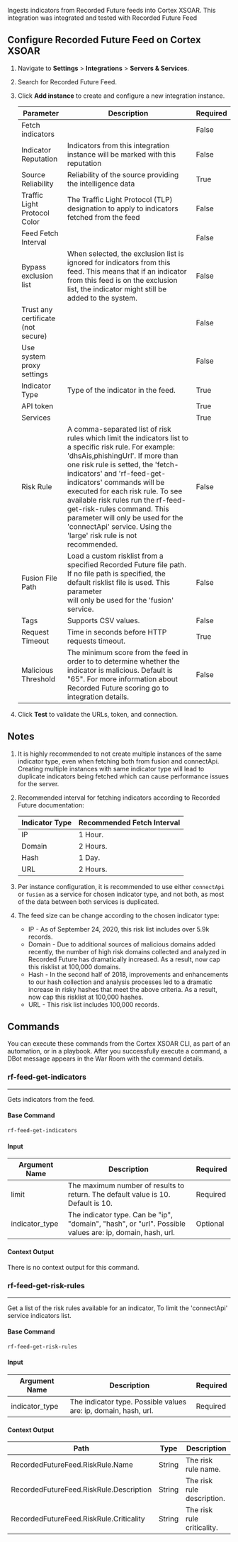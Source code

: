 Ingests indicators from Recorded Future feeds into Cortex XSOAR.
This integration was integrated and tested with Recorded Future Feed
## Configure Recorded Future Feed on Cortex XSOAR

1. Navigate to **Settings** > **Integrations** > **Servers & Services**.
2. Search for Recorded Future Feed.
3. Click **Add instance** to create and configure a new integration instance.

    | **Parameter** | **Description** | **Required** |
    | --- | --- | --- |
    | Fetch indicators |  | False |
    | Indicator Reputation | Indicators from this integration instance will be marked with this reputation | False |
    | Source Reliability | Reliability of the source providing the intelligence data | True |
    | Traffic Light Protocol Color | The Traffic Light Protocol \(TLP\) designation to apply to indicators fetched from the feed | False |
    | Feed Fetch Interval |  | False |
    | Bypass exclusion list | When selected, the exclusion list is ignored for indicators from this feed. This means that if an indicator from this feed is on the exclusion list, the indicator might still be added to the system. | False |
    | Trust any certificate (not secure) |  | False |
    | Use system proxy settings |  | False |
    | Indicator Type | Type of the indicator in the feed. | True |
    | API token |  | True |
    | Services |  | True |
    | Risk Rule | A comma-separated list of risk rules which limit the indicators list to a specific risk rule. For example: 'dhsAis,phishingUrl'. If more than one risk rule is setted, the 'fetch-indicators' and 'rf-feed-get-indicators' commands will be executed for each risk rule. To see available risk rules run the rf-feed-get-risk-rules command. This parameter will only be used for the 'connectApi' service. Using the 'large' risk rule is not recommended. | False |
    | Fusion File Path | Load a custom risklist from a specified Recorded Future file path.<br/>If no file path is specified, the default risklist file is used. This parameter<br/>will only be used for the 'fusion' service. | False |
    | Tags | Supports CSV values. | False |
    | Request Timeout | Time in seconds before HTTP requests timeout. | True |
    | Malicious Threshold | The minimum score from the feed in order to to determine whether the indicator is malicious. Default is "65". For more information about Recorded Future scoring go to integration details. | False |

4. Click **Test** to validate the URLs, token, and connection.
## Notes
1. It is highly recommended to not create multiple instances of the same indicator type, even when fetching both from fusion and connectApi. Creating multiple instances with same indicator type will lead to duplicate indicators being fetched which can cause performance issues for the server.
2. Recommended interval for fetching indicators according to Recorded Future documentation:

    | **Indicator Type** | **Recommended Fetch Interval**
    | --- | --- |
    | IP | 1 Hour. |
    | Domain | 2 Hours. |
    | Hash | 1 Day. |
    | URL | 2 Hours. |
3. Per instance configuration, it is recommended to use either `connectApi` or `fusion` as a service for chosen indicator type, and not both, as most of the data between both services is duplicated.
4. The feed size can be change according to the chosen indicator type:
    - IP - As of September 24, 2020, this risk list includes over 5.9k records.
    - Domain - Due to additional sources of malicious domains added recently, the number of high risk domains collected and analyzed in Recorded Future has dramatically increased.  As a result, now cap this risklist at 100,000 domains.
    - Hash - In the second half of 2018, improvements and enhancements to our hash collection and analysis processes led to a dramatic increase in risky hashes that meet the above criteria.  As a result, now cap this risklist at 100,000 hashes.
    - URL - This risk list includes 100,000 records.

## Commands
You can execute these commands from the Cortex XSOAR CLI, as part of an automation, or in a playbook.
After you successfully execute a command, a DBot message appears in the War Room with the command details.
### rf-feed-get-indicators
***
Gets indicators from the feed.


#### Base Command

`rf-feed-get-indicators`
#### Input

| **Argument Name** | **Description** | **Required** |
| --- | --- | --- |
| limit | The maximum number of results to return. The default value is 10. Default is 10. | Required | 
| indicator_type | The indicator type. Can be "ip", "domain", "hash", or "url". Possible values are: ip, domain, hash, url. | Optional | 


#### Context Output

There is no context output for this command.


### rf-feed-get-risk-rules
***
Get a list of the risk rules available for an indicator,
To limit the 'connectApi' service indicators list.


#### Base Command

`rf-feed-get-risk-rules`
#### Input

| **Argument Name** | **Description** | **Required** |
| --- | --- | --- |
| indicator_type | The indicator type. Possible values are: ip, domain, hash, url. | Required | 


#### Context Output

| **Path** | **Type** | **Description** |
| --- | --- | --- |
| RecordedFutureFeed.RiskRule.Name | String | The risk rule name. | 
| RecordedFutureFeed.RiskRule.Description | String | The risk rule description. | 
| RecordedFutureFeed.RiskRule.Criticality | String | The risk rule criticality. | 



